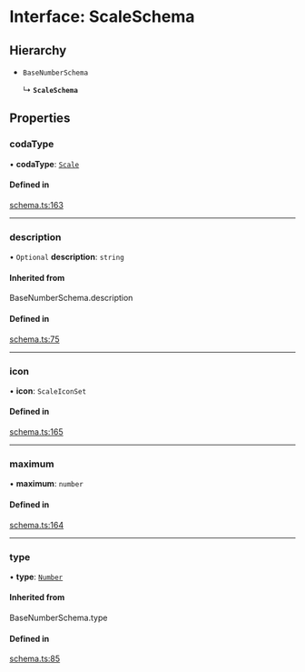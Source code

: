 # Interface: ScaleSchema

## Hierarchy

- `BaseNumberSchema`

  ↳ **`ScaleSchema`**

## Properties

### codaType

• **codaType**: [`Scale`](../enums/ValueHintType.md#scale)

#### Defined in

[schema.ts:163](https://github.com/coda/packs-sdk/blob/main/schema.ts#L163)

___

### description

• `Optional` **description**: `string`

#### Inherited from

BaseNumberSchema.description

#### Defined in

[schema.ts:75](https://github.com/coda/packs-sdk/blob/main/schema.ts#L75)

___

### icon

• **icon**: `ScaleIconSet`

#### Defined in

[schema.ts:165](https://github.com/coda/packs-sdk/blob/main/schema.ts#L165)

___

### maximum

• **maximum**: `number`

#### Defined in

[schema.ts:164](https://github.com/coda/packs-sdk/blob/main/schema.ts#L164)

___

### type

• **type**: [`Number`](../enums/ValueType.md#number)

#### Inherited from

BaseNumberSchema.type

#### Defined in

[schema.ts:85](https://github.com/coda/packs-sdk/blob/main/schema.ts#L85)
